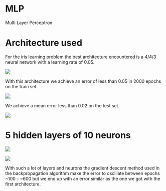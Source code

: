 # MLP
Multi Layer Perceptron

# Architecture used

For the iris learning problem the best architecture encountered is a 4/4/3 neural network with a learning rate of 0.05.

![](https://i.imgur.com/HbtFMqL.png)

With this architecture we achieve an error of less than 0.05 in 2000 epochs on the train set.

![](https://i.imgur.com/gYbG8pc.png)

We achieve a mean error less than 0.02 on the test set.

![](https://i.imgur.com/6gBmCcf.png)

# 5 hidden layers of 10 neurons

![](https://i.imgur.com/6L2fzEw.png)

![](https://i.imgur.com/Xt4Zkda.png)

With such a lot of layers and neurons the gradient descent method used in the backpropagation algorithm make the error to oscillate between epochs ~100 - ~600 but we end up with an error similar as the one we got with the first architecture.